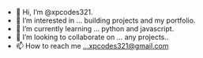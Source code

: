 - 👋 Hi, I’m @xpcodes321. 
- 👀 I’m interested in ...  building projects and my portfolio. 
- 🌱 I’m currently learning ... python and javascript. 
- 💞️ I’m looking to collaborate on ... any projects.. 
- 📫 How to reach me ...xpcodes321@gmail.com

<!---
xpcodes321/xpcodes321 is a ✨ special ✨ repository because its `README.md` (this file) appears on your GitHub profile.
You can click the Preview link to take a look at your changes.
--->
